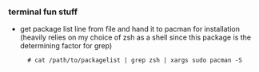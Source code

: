 ### terminal fun stuff

- get package list line from file and hand it to pacman for installation 
(heavily relies on my choice of zsh as a shell since this package is the 
determining factor for grep)

		# cat /path/to/packagelist | grep zsh | xargs sudo pacman -S

